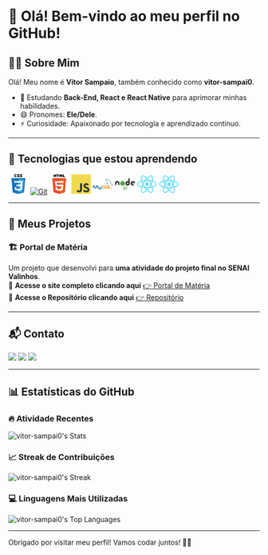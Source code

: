 # 👋 Olá! Bem-vindo ao meu perfil no GitHub!

## 🙋‍♂️ Sobre Mim

Olá! Meu nome é **Vitor Sampaio**, também conhecido como **vitor-sampai0**.

- 🌱 Estudando **Back-End, React e React Native** para aprimorar minhas habilidades.
- 😄 Pronomes: **Ele/Dele**.
- ⚡ Curiosidade: Apaixonado por tecnologia e aprendizado contínuo.

---

## 🚀 Tecnologias que estou aprendendo

<p align="left">
  <a href="https://www.w3schools.com/css/" target="_blank"><img src="https://raw.githubusercontent.com/devicons/devicon/master/icons/css3/css3-original-wordmark.svg" alt="CSS3" width="40" height="40"/></a>
  <a href="https://git-scm.com/" target="_blank"><img src="https://www.vectorlogo.zone/logos/git-scm/git-scm-icon.svg" alt="Git" width="40" height="40"/></a>
  <a href="https://www.w3.org/html/" target="_blank"><img src="https://raw.githubusercontent.com/devicons/devicon/master/icons/html5/html5-original-wordmark.svg" alt="HTML5" width="40" height="40"/></a>
  <a href="https://developer.mozilla.org/en-US/docs/Web/JavaScript" target="_blank"><img src="https://raw.githubusercontent.com/devicons/devicon/master/icons/javascript/javascript-original.svg" alt="JavaScript" width="40" height="40"/></a>
  <a href="https://www.mysql.com/" target="_blank"><img src="https://raw.githubusercontent.com/devicons/devicon/master/icons/mysql/mysql-original-wordmark.svg" alt="MySQL" width="40" height="40"/></a>
  <a href="https://nodejs.org" target="_blank"><img src="https://raw.githubusercontent.com/devicons/devicon/master/icons/nodejs/nodejs-original-wordmark.svg" alt="Node.js" width="40" height="40"/></a>
  <a href="https://react.dev/" target="_blank"><img src="https://raw.githubusercontent.com/devicons/devicon/master/icons/react/react-original.svg" alt="React" width="40" height="40"/></a>
  <a href="https://reactnative.dev/" target="_blank"><img src="https://raw.githubusercontent.com/devicons/devicon/master/icons/react/react-original.svg" alt="React Native" width="40" height="40"/></a>
</p>

---

## 📂 Meus Projetos

### 🏗️ Portal de Matéria  
Um projeto que desenvolvi para **uma atividade do projeto final no SENAI Valinhos**.  
🔗 **Acesse o site completo clicando aqui** [👉 Portal de Matéria](https://portal-de-materias.vercel.app/)  
🔗 **Acesse o Repositório clicando aqui** [👉 Repositório](https://github.com/mariccardoso/PortaldeMaterias)

---

## 📬 Contato

<div>
  <a href="https://instagram.com/_vitorsampaiolirx" target="_blank"><img src="https://img.shields.io/badge/-Instagram-%23E4405F?style=for-the-badge&logo=instagram&logoColor=white"></a>
  <a href="mailto:contato@vitor.s.lira@aluno.senai.br"><img src="https://img.shields.io/badge/Gmail-D14836?style=for-the-badge&logo=gmail&logoColor=white"></a>
  <a href="https://www.linkedin.com/in/vitor-sampaio-152839241/" target="_blank"><img src="https://img.shields.io/badge/-LinkedIn-%230077B5?style=for-the-badge&logo=linkedin&logoColor=white"></a>
</div>

---

## 📊 Estatísticas do GitHub

### 🔥 Atividade Recentes
![vitor-sampai0's Stats](https://github-readme-stats.vercel.app/api?username=vitor-sampai0&theme=omni&show_icons=true&count_private=true)

### 📈 Streak de Contribuições
![vitor-sampai0's Streak](https://github-readme-streak-stats.herokuapp.com/?user=vitor-sampai0&theme=omni)

### 💻 Linguagens Mais Utilizadas
![vitor-sampai0's Top Languages](https://github-readme-stats.vercel.app/api/top-langs/?username=vitor-sampai0&theme=omni&layout=compact)

---

Obrigado por visitar meu perfil! Vamos codar juntos! 🚀😃
